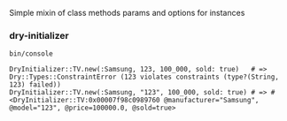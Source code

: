 Simple mixin of class methods params and options for instances
### dry-initializer
```
bin/console

DryInitializer::TV.new(:Samsung, 123, 100_000, sold: true)   # => Dry::Types::ConstraintError (123 violates constraints (type?(String, 123) failed))
DryInitializer::TV.new(:Samsung, "123", 100_000, sold: true) # => #<DryInitializer::TV:0x00007f98c0989760 @manufacturer="Samsung", @model="123", @price=100000.0, @sold=true>
```
